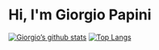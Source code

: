 # Hi, I'm Giorgio Papini
[![Giorgio’s github stats](https://github-readme-stats.vercel.app/api?username=giorgiopapini)](https://github.com/giorgiopapini)
[![Top Langs](https://github-readme-stats.vercel.app/api/top-langs/?username=giorgiopapini&layout=compact)](https://github.com/giorgiopapini)

<!--I love helping people by developing new ideas and solution to their problems, programming is what helps me achieve this goal.

<img align="center" src="https://github-readme-stats.vercel.app/api/<CARD_TYPE>/?username=<giorgiopapini>&theme=<THEME_NAME>" /> -->
<!--
**giorgiopapini/giorgiopapini** is a ✨ _special_ ✨ repository because its `README.md` (this file) appears on your GitHub profile.

Here are some ideas to get you started:

- 🔭 I’m currently working on ...
- 🌱 I’m currently learning ...
- 👯 I’m looking to collaborate on ...
- 📫 How to reach me: ...
- ⚡ Fun fact: ...
-->
